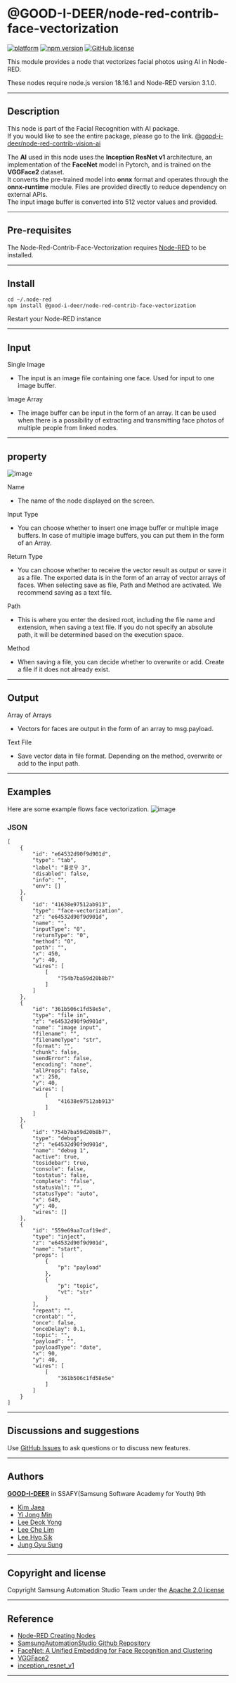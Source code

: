 # @GOOD-I-DEER/node-red-contrib-face-vectorization

[![platform](https://img.shields.io/badge/platform-Node--RED-red)](https://nodered.org)
[![npm version](https://badge.fury.io/js/@good-i-deer%2Fnode-red-contrib-face-vectorization.svg)](https://badge.fury.io/js/@good-i-deer%2Fnode-red-contrib-face-vectorization)
[![GitHub license](https://img.shields.io/github/license/GOOD-I-DEER/node-red-contrib-face-vectorization)](https://github.com/GOOD-I-DEER/node-red-contrib-face-vectorization/blob/main/LICENSE)

This module provides a node that vectorizes facial photos using AI in Node-RED.

These nodes require node.js version 18.16.1 and Node-RED version 3.1.0.

<hr>

## Description

This node is part of the Facial Recognition with AI package.  
If you would like to see the entire package, please go to the link.
[@good-i-deer/node-red-contrib-vision-ai](https://badge.fury.io/js/@good-i-deer/node-red-contrib-vision-ai)

The **AI** used in this node uses the **Inception ResNet v1** architecture, an implementation of the **FaceNet** model in Pytorch, and is trained on the **VGGFace2** dataset.  
It converts the pre-trained model into **onnx** format and operates through the **onnx-runtime** module. Files are provided directly to reduce dependency on external APIs.  
The input image buffer is converted into 512 vector values and provided.

<hr>

## Pre-requisites

The Node-Red-Contrib-Face-Vectorization requires [Node-RED](https://nodered.org) to be installed.

<hr>

## Install

```
cd ~/.node-red
npm install @good-i-deer/node-red-contrib-face-vectorization
```

Restart your Node-RED instance

<hr>

## Input

Single Image

- The input is an image file containing one face. Used for input to one image buffer.

Image Array

- The image buffer can be input in the form of an array. It can be used when there is a possibility of extracting and transmitting face photos of multiple people from linked nodes.
<hr>

## property

![image](https://github.com/GOOD-I-DEER/node-red-contrib-face-vectorization/assets/112360329/004b2539-aaaf-4b77-83fd-c80c02aa79db)

Name

- The name of the node displayed on the screen.

Input Type

- You can choose whether to insert one image buffer or multiple image buffers. In case of multiple image buffers, you can put them in the form of an Array.

Return Type

- You can choose whether to receive the vector result as output or save it as a file. The exported data is in the form of an array of vector arrays of faces. When selecting save as file, Path and Method are activated. We recommend saving as a text file.

Path

- This is where you enter the desired root, including the file name and extension, when saving a text file. If you do not specify an absolute path, it will be determined based on the execution space.

Method

- When saving a file, you can decide whether to overwrite or add. Create a file if it does not already exist.
<hr>

## Output

Array of Arrays

- Vectors for faces are output in the form of an array to msg.payload.

Text File

- Save vector data in file format. Depending on the method, overwrite or add to the input path.
<hr>

## Examples

Here are some example flows face vectorization.
![image](https://github.com/GOOD-I-DEER/node-red-contrib-face-vectorization/assets/112360329/99ba056e-e104-417c-ba4c-9a94747d65da)

### JSON

```
[
    {
        "id": "e64532d90f9d901d",
        "type": "tab",
        "label": "플로우 3",
        "disabled": false,
        "info": "",
        "env": []
    },
    {
        "id": "41638e97512ab913",
        "type": "face-vectorization",
        "z": "e64532d90f9d901d",
        "name": "",
        "inputType": "0",
        "returnType": "0",
        "method": "0",
        "path": "",
        "x": 450,
        "y": 40,
        "wires": [
            [
                "754b7ba59d20b8b7"
            ]
        ]
    },
    {
        "id": "361b506c1fd58e5e",
        "type": "file in",
        "z": "e64532d90f9d901d",
        "name": "image input",
        "filename": "",
        "filenameType": "str",
        "format": "",
        "chunk": false,
        "sendError": false,
        "encoding": "none",
        "allProps": false,
        "x": 250,
        "y": 40,
        "wires": [
            [
                "41638e97512ab913"
            ]
        ]
    },
    {
        "id": "754b7ba59d20b8b7",
        "type": "debug",
        "z": "e64532d90f9d901d",
        "name": "debug 1",
        "active": true,
        "tosidebar": true,
        "console": false,
        "tostatus": false,
        "complete": "false",
        "statusVal": "",
        "statusType": "auto",
        "x": 640,
        "y": 40,
        "wires": []
    },
    {
        "id": "559e69aa7caf19ed",
        "type": "inject",
        "z": "e64532d90f9d901d",
        "name": "start",
        "props": [
            {
                "p": "payload"
            },
            {
                "p": "topic",
                "vt": "str"
            }
        ],
        "repeat": "",
        "crontab": "",
        "once": false,
        "onceDelay": 0.1,
        "topic": "",
        "payload": "",
        "payloadType": "date",
        "x": 90,
        "y": 40,
        "wires": [
            [
                "361b506c1fd58e5e"
            ]
        ]
    }
]
```

<hr>

## Discussions and suggestions

Use [GitHub Issues](https://github.com/GOOD-I-DEER/node-red-contrib-face-vectorization/issues) to ask questions or to discuss new features.

<hr>

## Authors

[**GOOD-I-DEER**](https://github.com/GOOD-I-DEER) in SSAFY(Samsung Software Academy for Youth) 9th

- [Kim Jaea](https://github.com/kimjaea)
- [Yi Jong Min](https://github.com/chickennight)
- [Lee Deok Yong](https://github.com/Gitgloo)
- [Lee Che Lim](https://github.com/leecr1215)
- [Lee Hyo Sik](https://github.com/hy06ix)
- [Jung Gyu Sung](https://github.com/ramaking)
<hr>

## Copyright and license

Copyright Samsung Automation Studio Team under the [Apache 2.0 license](https://www.apache.org/licenses/LICENSE-2.0)

<hr>

## Reference

- [Node-RED Creating Nodes](https://nodered.org/docs/creating-nodes/)
- [SamsungAutomationStudio Github Repository](https://github.com/Samsung/SamsungAutomationStudio)
- [FaceNet: A Unified Embedding for Face Recognition and Clustering](https://www.cv-foundation.org/openaccess/content_cvpr_2015/papers/Schroff_FaceNet_A_Unified_2015_CVPR_paper.pdf)
- [VGGFace2](https://paperswithcode.com/dataset/vggface2-1)
- [inception_resnet_v1](https://github.com/timesler/facenet-pytorch/blob/master/models/inception_resnet_v1.py)
<hr>
